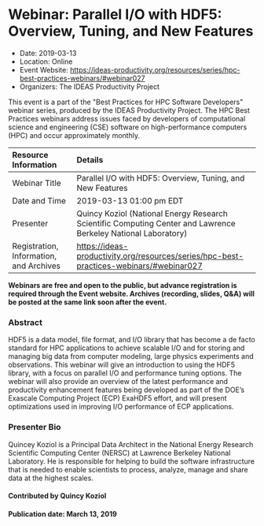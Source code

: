 













			   

<!-- Note: this label does NOT include the trailing colon -->





# Webinar: Parallel I/O with HDF5: Overview, Tuning, and New Features

- Date: 2019-03-13
- Location: Online
- Event Website: https://ideas-productivity.org/resources/series/hpc-best-practices-webinars/#webinar027
- Organizers: The IDEAS Productivity Project
			   
This event is a part of the "Best Practices for HPC Software
Developers" webinar series, produced by the IDEAS Productivity
Project. The HPC Best Practices webinars address issues faced by
developers of computational science and engineering (CSE) software on
high-performance computers (HPC) and occur approximately monthly.

Resource Information | Details
:--- | :---			   
Webinar Title | Parallel I/O with HDF5: Overview, Tuning, and New Features
Date and Time | 2019-03-13 01:00 pm EDT
Presenter | Quincy Koziol (National Energy Research Scientific Computing Center and Lawrence Berkeley National Laboratory)
Registration, Information, and Archives | 	<https://ideas-productivity.org/resources/series/hpc-best-practices-webinars/#webinar027>	   

**Webinars are free and open to the public, but advance registration is required through the Event website. Archives (recording, slides, Q&A) will be posted at the same link soon after the event.**

### Abstract
<p>HDF5 is a data model, file format, and I/O library that has become a
de facto standard for HPC applications to achieve scalable I/O and for
storing and managing big data from computer modeling, large physics
experiments and observations. This webinar will give an introduction
to using the HDF5 library, with a focus on parallel I/O and
performance tuning options. The webinar will also provide an overview
of the latest performance and productivity enhancement features being
developed as part of the DOE’s Exascale Computing Project (ECP)
ExaHDF5 effort, and will present optimizations used in improving I/O
performance of ECP applications.</p>



### Presenter Bio
<p>Quincey Koziol is a Principal Data Architect in the
National Energy Research Scientific Computing Center (NERSC) at
Lawrence Berkeley National Laboratory. He is responsible for helping
to build the software infrastructure that is needed to enable
scientists to process, analyze, manage and share data at the highest
scales.</p>

    

#### Contributed by Quincy Koziol

#### Publication date: March 13, 2019

<!---
Publish: yes
Categories: skills, performance
Topics: online learning, big data
Level: 2
Prerequisites: default
Aggregate: none
--->






